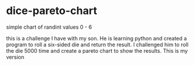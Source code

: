 # dice-pareto-chart
simple chart of randint values 0 - 6

this is a challenge I have with my son.  He is learning python and created a program
to roll a six-sided die and return the result.  I challenged him to roll the die 5000
time and create a pareto chart to show the results.  This is my version

